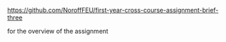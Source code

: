 https://github.com/NoroffFEU/first-year-cross-course-assignment-brief-three

for the overview of the assignment

